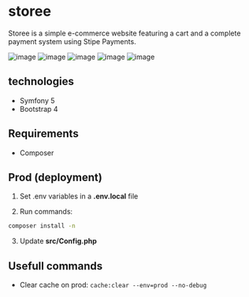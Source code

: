 # storee

Storee is a simple e-commerce website featuring a cart and a complete payment system using Stipe Payments.

![image](https://user-images.githubusercontent.com/45925914/176816426-df54e159-2345-4eb9-bb90-4d162920ba48.png)
![image](https://user-images.githubusercontent.com/45925914/176816374-8d03391f-d34a-4ce6-9d07-477bfa856ac1.png)
![image](https://user-images.githubusercontent.com/45925914/176816095-f31819bf-372f-48e6-8fe7-92680783f792.png)
![image](https://user-images.githubusercontent.com/45925914/176815828-e1f9d0ed-9139-42a3-aec2-6251a6410a97.png)
![image](https://user-images.githubusercontent.com/45925914/176816243-80efc62b-687b-4c18-8067-306ff2c7809b.png)

## technologies

- Symfony 5
- Bootstrap 4

## Requirements

- Composer

## Prod (deployment)

1. Set .env variables in a **.env.local** file

2. Run commands:
```bash
composer install -n
```

3. Update **src/Config.php**

## Usefull commands

- Clear cache on prod: `cache:clear --env=prod --no-debug`

